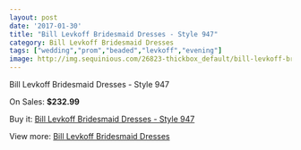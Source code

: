 ```yaml
---
layout: post
date: '2017-01-30'
title: "Bill Levkoff Bridesmaid Dresses - Style 947"
category: Bill Levkoff Bridesmaid Dresses
tags: ["wedding","prom","beaded","levkoff","evening"]
image: http://img.sequinious.com/26823-thickbox_default/bill-levkoff-bridesmaid-dresses-style-947.jpg
---
```

Bill Levkoff Bridesmaid Dresses - Style 947

On Sales: **$232.99**
<a href="https://www.sequinious.com/bill-levkoff-bridesmaid-dresses/10842-bill-levkoff-bridesmaid-dresses-style-947.html"><amp-img layout="responsive" width="600" height="600" src="//img.sequinious.com/26823-thickbox_default/bill-levkoff-bridesmaid-dresses-style-947.jpg" alt="Bill Levkoff Bridesmaid Dresses - Style 947 0" /></a>

Buy it: [Bill Levkoff Bridesmaid Dresses - Style 947](https://www.sequinious.com/bill-levkoff-bridesmaid-dresses/10842-bill-levkoff-bridesmaid-dresses-style-947.html "Bill Levkoff Bridesmaid Dresses - Style 947")

View more: [Bill Levkoff Bridesmaid Dresses](https://www.sequinious.com/38-bill-levkoff-bridesmaid-dresses "Bill Levkoff Bridesmaid Dresses")